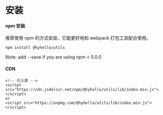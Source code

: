 # 安装

#### npm 安装

推荐使用 npm 的方式安装，它能更好地和 webpack 打包工具配合使用。

```nodejs
npm install @hyhello/utils
```

Note: add --save if you are using npm < 5.0.0

#### CDN
<!-- 目前可以通过 unpkg.com/@hyhello/utils 获取到最新版本的资源，在页面上引入 js 和 css 文件即可开始使用。 -->
```nodejs
<!-- 引入库 -->
<script src="https://cdn.jsdelivr.net/npm/@hyhello/utils/lib/index.min.js"></script>
or
<script src="https://unpkg.com/@hyhello/utils/lib/index.min.js"></script>
```

